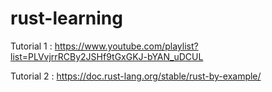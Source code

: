 # rust-learning

Tutorial 1 : https://www.youtube.com/playlist?list=PLVvjrrRCBy2JSHf9tGxGKJ-bYAN_uDCUL

Tutorial 2 : https://doc.rust-lang.org/stable/rust-by-example/